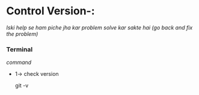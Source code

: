# Control Version-:
*Iski help se ham piche jha kar problem solve kar sakte hai (go back and fix the problem)*

### Terminal
*command*
* 1-> check version
  
  git -v
  
